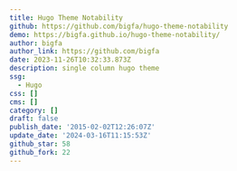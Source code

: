 ```yaml
---
title: Hugo Theme Notability
github: https://github.com/bigfa/hugo-theme-notability
demo: https://bigfa.github.io/hugo-theme-notability/
author: bigfa
author_link: https://github.com/bigfa
date: 2023-11-26T10:32:33.873Z
description: single column hugo theme
ssg:
  - Hugo
css: []
cms: []
category: []
draft: false
publish_date: '2015-02-02T12:26:07Z'
update_date: '2024-03-16T11:15:53Z'
github_star: 58
github_fork: 22
---
```

